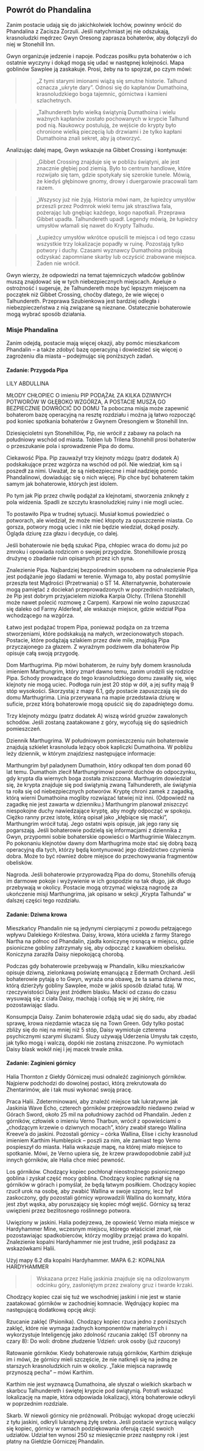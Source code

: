 ## Powrót do Phandalina
 Zanim postacie udają się do jakichkolwiek lochów, powinny wrócić do Phandalina z Zacisza Zorzuli.  Jeśli natychmiast jej nie odszukają, krasnoludzki mędrzec Gwyn Oresong zaprasza bohaterów, aby dołączyli do niej w Stonehill Inn.

 Gwyn organizuje jedzenie i napoje.  Podczas posiłku pyta bohaterów o ich ostatnie wyczyny i dokąd mogą się udać w następnej kolejności.  Mapa goblinów Sawplee ją zaskakuje.  Prosi, żeby na to spojrzał, po czym mówi:

>> „Z tymi starymi imionami wiążą się smutne historie.  Talhund oznacza „ukryte dary”. Odnosi się do kapłanów Dumathoina, krasnoludzkiego boga tajemnic, górnictwa i kamieni szlachetnych.

>> „Talhundereth było wielką świątynią Dumathoina i wielu ważnych kapłanów zostało pochowanych w krypcie Talhund pod nią.  Naukowcy postulują, że wejście do krypty było chronione wielką pieczęcią lub drzwiami i że tylko kapłani Dumathoina znali sekret, aby ją otworzyć.

 Analizując dalej mapę, Gwyn wskazuje na Gibbet Crossing i kontynuuje:

 >>„Gibbet Crossing znajduje się w pobliżu świątyni, ale jest znacznie głębiej pod ziemią.  Było to centrum handlowe, które rozwijało się tam, gdzie spotykały się szerokie tunele.  Mówią, że kiedyś głębinowe gnomy, drowy i duergarowie pracowali tam razem.

 >>„Wszyscy już nie żyją.  Historia mówi nam, że łupieżcy umysłów przeszli przez Podmrok wieki temu jak straszliwa fala, pożerając lub gnębiąc każdego, kogo napotkali.  Przeprawa Gibbet upadła.  Talhundereth upadł.  Legendy mówią, że łupieżcy umysłów włamali się nawet do Krypty Talhudu.

 >>„Łupieżcy umysłów wkrótce opuścili te miejsca i od tego czasu wszystkie trzy lokalizacje popadły w ruinę.  Pozostają tylko potwory i duchy.  Czasami wyznawcy Dumathoina próbują odzyskać zapomniane skarby lub oczyścić zrabowane miejsca.  Żaden nie wrócił.

 Gwyn wierzy, że odpowiedzi na temat tajemniczych władców goblinów muszą znajdować się w tych niebezpiecznych miejscach.  Apeluje o ostrożność i sugeruje, że Talhundereth może być lepszym miejscem na początek niż Gibbet Crossing, choćby dlatego, że wie więcej o Talhundereth.  Przeprawa Szubienkowa jest bardziej odległa i niebezpieczeństwa z nią związane są nieznane.  Ostatecznie bohaterowie mogą wybrać sposób działania.



### Misje Phandalina
 Zanim odejdą, postacie mają więcej okazji, aby pomóc mieszkańcom Phandalin – a także zdobyć bazę operacyjną i dowiedzieć się więcej o zagrożeniu dla miasta – podejmując się poniższych zadań.

#### Zadanie: Przygoda Pipa
 LILY ABDULLINA

 MŁODY CHŁOPIEC O imieniu PIP PODĄŻAŁ ZA KILKA DZIWNYCH POTWORÓW W GŁĘBOKO WZGÓRZA, A POSTACIE MUSZĄ GO BEZPIECZNIE DOWRÓCIĆ DO DOMU
 Ta poboczna misja może zapewnić bohaterom bazę operacyjną na resztę rozdziału i można ją łatwo rozpocząć pod koniec spotkania bohaterów z Gwynem Oresongiem w Stonehill Inn.

 Dziesięcioletni syn Stonehillów, Pip, nie wrócił z zabawy na polach na południowy wschód od miasta.  Toblen lub Trilena Stonehill prosi bohaterów o przeszukanie pola i sprowadzenie Pipa do domu.

 Ciekawość Pipa.  Pip zauważył trzy klejnoty mózgu (patrz dodatek A) podskakujące przez wzgórza na wschód od pól.  Nie wiedział, kim są i poszedł za nimi.  Uważał, że są niebezpieczne i miał nadzieję pomóc Phandalinowi, dowiadując się o nich więcej.  Pip chce być bohaterem takim samym jak bohaterowie, których jest idolem.

 Po tym jak Pip przez chwilę podążał za klejnotami, stworzenia zniknęły z pola widzenia.  Spadli ze szczytu krasnoludzkiej ruiny i nie mogli uciec.

 To postawiło Pipa w trudnej sytuacji.  Musiał komuś powiedzieć o potworach, ale wiedział, że może mieć kłopoty za opuszczenie miasta.  Co gorsza, potwory mogą uciec i nikt nie będzie wiedział, dokąd poszły.  Ogląda dziurę zza głazu i decyduje, co dalej.

 Jeśli bohaterowie nie będą szukać Pipa, chłopiec wraca do domu już po zmroku i opowiada rodzicom o swojej przygodzie.  Stonehillowie proszą drużynę o zbadanie ruin opisanych przez ich syna.

 Znalezienie Pipa.  Najbardziej bezpośrednim sposobem na odnalezienie Pipa jest podążanie jego śladami w terenie.  Wymaga to, aby postać pomyślnie przeszła test Mądrości (Przetrwania) o ST 14.  Alternatywnie, bohaterowie mogą pamiętać z dociekań przeprowadzonych w poprzednich rozdziałach, że Pip jest dobrym przyjacielem niziołka Karpia Olchy.  (Trilena Stonehill może nawet polecić rozmowę z Carpem). Karpowi nie wolno zapuszczać się daleko od Farmy Alderleaf, ale wskazuje miejsce, gdzie widział Pipa wchodzącego na wzgórza.

 Łatwo jest podążać tropem Pipa, ponieważ podąża on za trzema stworzeniami, które podskakują na małych, wrzecionowatych stopach.  Postacie, które podążają szlakiem przez dwie mile, znajdują Pipa przyczajonego za głazem.  Z wyraźnym podziwem dla bohaterów Pip opisuje całą swoją przygodę.

Dom Marthugrima.  Pip mówi bohaterom, że ruiny były domem krasnoluda imieniem Marthungrim, który zmarł dawno temu, zanim urodzili się rodzice Pipa.  Schody prowadzące do tego krasnoludzkiego domu zawaliły się, więc klejnoty nie mogą uciec.  Podłoga ruin jest 20 stóp w dół, a jej sufity mają 9 stóp wysokości.  Skorzystaj z mapy 6.1, gdy postacie zapuszczają się do domu Marthugrima.  Linia przerywana na mapie przedstawia dziurę w suficie, przez którą bohaterowie mogą opuścić się do zapadniętego domu.

Trzy klejnoty mózgu (patrz dodatek A) wiszą wśród gruzów zawalonych schodów.  Jeśli zostaną zaatakowane z góry, wycofują się do sąsiednich pomieszczeń.

 Dziennik Marthugrima.  W południowym pomieszczeniu ruin bohaterowie znajdują szkielet krasnoluda leżący obok kapliczki Dumathoina.  W pobliżu leży dziennik, w którym znajdziesz następujące informacje:

 Marthungrim był paladynem Dumathoin, który odkopał ten dom ponad 60 lat temu.  Dumathoin zlecił Marthungrimowi powrót duchów do odpoczynku, gdy krypta dla wiernych boga została zniszczona.
 Marthugrim dowiedział się, że krypta znajduje się pod świątynią zwaną Talhundereth, ale świątynia ta roiła się od niebezpiecznych potworów.  Kryptę chroni zamek z zagadką, którą wierni Dumathoina mogliby rozwiązać łatwiej niż inni.  (Odpowiedź na zagadkę nie jest zawarta w dzienniku.)
 Marthungrim planował zniszczyć niespokojne duchy nawiedzające kryptę, aby mogły odpocząć w spokoju.
 Ciężko ranny przez istotę, którą opisał jako „kłębiące się macki”, Marthungrim wrócił tutaj.  Jego ostatni wpis opisuje, jak jego rany się pogarszają.
 Jeśli bohaterowie podzielą się informacjami z dziennika z Gwyn, przypomni sobie bohaterskie opowieści o Marthugrimie Walecznym.  Po pokonaniu klejnotów dawny dom Marthugrima może stać się dobrą bazą operacyjną dla tych, którzy będą kontynuować jego dziedzictwo czynienia dobra.  Może to być również dobre miejsce do przechowywania fragmentów obelisków.

 Nagroda.  Jeśli bohaterowie przyprowadzą Pipa do domu, Stonehills oferują im darmowe pokoje i wyżywienie w ich gospodzie na tak długo, jak długo przebywają w okolicy.  Postacie mogą otrzymać większą nagrodę za ukończenie misji Marthungrima, jak opisano w sekcji „Krypta Talhunda” w dalszej części tego rozdziału.

#### Zadanie: Dziwna krowa
 Mieszkańcy Phandalin nie są jedynymi cierpiącymi z powodu pełzającego wpływu Dalekiego Królestwa.  Daisy, krowa, która uciekła z farmy Starego Nartha na północ od Phandalin, zjadła koniczynę rosnącą w miejscu, gdzie psioniczne gobliny zatrzymały się, aby odpocząć z kawałkiem obelisku.  Koniczyna zaraziła Daisy niepokojącą chorobą.

 Podczas gdy bohaterowie przebywają w Phandalin, kilku mieszkańców opisuje dziwną, zielonkawą poświatę emanującą z Edermath Orchard.  Jeśli bohaterowie pytają o to Gwyn, wyraża ona obawę, że ta sama dziwna moc, którą dzierżyły gobliny Sawplee, może w jakiś sposób działać tutaj.  W rzeczywistości Daisy jest źródłem blasku.  Macki od czasu do czasu wysuwają się z ciała Daisy, machają i cofają się w jej skórę, nie pozostawiając śladu.

 Konsumpcja Daisy.  Zanim bohaterowie zdążą udać się do sadu, aby zbadać sprawę, krowa niezdarnie wtacza się na Town Green.  Gdy tylko postać zbliży się do niej na mniej niż 5 stóp, Daisy wymiotuje czterema psychicznymi szarymi śluzami.  Śluzy używają Uderzenia Umysłu tak często, jak tylko mogą i walczą, dopóki nie zostaną zniszczone.  Po wymiotach Daisy blask wokół niej i jej macek trwale znika.


#### Zadanie: Zaginieni górnicy
 Halia Thornton z Giełdy Górniczej musi odnaleźć zaginionych górników.  Najpierw podchodzi do dowolnej postaci, którą zrekrutowała do Zhentarimów, ale i tak musi wykonać swoją pracę.

 Praca Halii.  Zdeterminowani, aby znaleźć miejsce tak lukratywne jak Jaskinia Wave Echo, czterech górników przeprowadziło niedawno zwiad w Górach Sword, około 25 mil na południowy zachód od Phandalin.  Jeden z górników, człowiek o imieniu Verno Tharbun, wrócił z opowieściami o „chodzącym krzewie o dziwnych mocach”, który zwabił starego Wallina Kreeve’a do jaskini.  Pozostali górnicy – ​​córka Wallina, Elise i cichy krasnolud imieniem Karthim Humblepick – poszli za nim, ale zamiast tego Verno pospieszył do miasta.  Halia wskazuje mapę, na której miało miejsce to spotkanie.  Mówi, że Verno upiera się, że krzew prawdopodobnie zabił już innych górników, ale Halia chce mieć pewność.

 Los górników.  Chodzący kopiec pochłonął nieostrożnego psionicznego goblina i zyskał część mocy goblina.  Chodzący kopiec natknął się na górników w górach i pomyślał, że będą łatwym posiłkiem.  Chodzący kopiec rzucił urok na osobę, aby zwabić Wallina w swoje szpony, lecz był zaskoczony, gdy pozostali górnicy wprowadzili Wallina do komnaty, która jest zbyt wąska, aby poruszający się kopiec mógł wejść.  Górnicy są teraz uwięzieni przez bezlitosnego roślinnego potwora.

 Uwięziony w jaskini.  Halia podejrzewa, że ​​opowieść Verno miała miejsce w Hardyhammer Mine, wczesnym miejscu, którego właściciel zmarł, nie pozostawiając spadkobierców, którzy mogliby przejąć prawa do kopalni.  Znalezienie kopalni Hardyhammer nie jest trudne, jeśli podążasz za wskazówkami Halii.

 Użyj mapy 6.2 dla kopalni Hardyhammer.
 MAPA 6.2: KOPALNIA HARDYHAMMER
 >>Wskazana przez Halię jaskinia znajduje się na odizolowanym odcinku góry, zasłoniętym przez zwalony gruz i twarde krzaki.

 Chodzący kopiec czai się tuż we wschodniej jaskini i nie jest w stanie zaatakować górników w zachodniej komnacie.  Wędrujący kopiec ma następującą dodatkową opcję akcji:

 Rzucanie zaklęć (Psionika).  Chodzący kopiec rzuca jedno z poniższych zaklęć, które nie wymaga żadnych komponentów materialnych i wykorzystuje Inteligencję jako zdolność rzucania zaklęć (ST obronny na czary 8):
 Do woli: drobne złudzenie
 1/dzień: urok osoby (już rzucony)

 Ratowanie górników.  Kiedy bohaterowie ratują górników, Karthim dziękuje im i mówi, że górnicy mieli szczęście, że nie natknęli się na jedną ze starszych krasnoludzkich ruin w okolicy.  „Takie miejsca naprawdę przynoszą pecha” – mówi Karthim.

 Karthim nie jest wyznawcą Dumathoina, ale słyszał o wielkich skarbach w skarbcu Talhundereth i świętej krypcie pod świątynią.  Potrafi wskazać lokalizację na mapie, która odpowiada lokalizacji, którą bohaterowie odkryli w poprzednim rozdziale.

 Skarb.  W niewoli górnicy nie próżnowali.  Próbując wykopać drogę ucieczki z tyłu jaskini, odkryli lukratywną żyłę srebra.  Jeśli postacie wyrzucą walący się kopiec, górnicy w ramach podziękowania oferują część swoich udziałów.  Udział ten wynosi 250 sz miesięcznie przez następny rok i jest płatny na Giełdzie Górniczej Phandalin.

